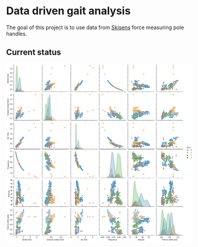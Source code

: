 # Data driven gait analysis
The goal of this project is to use data from [Skisens](https://skisens.com) force measuring pole handles.

## Current status
![Status](/figures/Gait_analysis.jpg)
